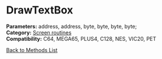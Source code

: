 # DrawTextBox

**Parameters:** address, address, byte, byte, byte, byte;  
**Category:** [Screen routines](../categories/screen_routines.md)  
**Compatibility:** C64, MEGA65, PLUS4, C128, NES, VIC20, PET  


[Back to Methods List](../../SUMMARY.md)
